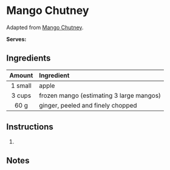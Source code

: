 # Mango Chutney

Adapted from [Mango Chutney](https://www.epicurious.com/recipes/food/views/mango-chutney-230708).

**Serves:** 

## Ingredients

| Amount   | Ingredient
| :----:   | :---------
|  1 small | apple
| 3 cups   | frozen mango (estimating 3 large mangos)
| 60 g     | ginger, peeled and finely chopped


## Instructions

1. 

## Notes

